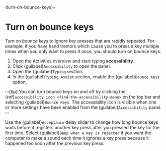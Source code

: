 (turn-on-bounce-keys)=
# Turn on bounce keys

Turn on *bounce keys* to ignore key presses that are rapidly repeated. For example, if you have hand tremors which cause you to press a key multiple times when you only want to press it once, you should turn on bounce keys.

1. Open the Activities overview and start typing **accessibility**.
2. Click {guilabel}`Accessibility` to open the panel.
3. Open the {guilabel}`Typing` section.
4. In the {guilabel}`Typing Assist` section, enable the {guilabel}`Bounce Keys` option.

:::{tip}
You can turn bounce keys on and off by clicking the {ref}`accessibility icon <find-the-accessibility-menu>` on the top bar and selecting {guilabel}`Bounce Keys`. The accessibility icon is visible when one or more settings have been enabled from the {guilabel}`Accessibility` panel.
:::

Use the {guilabel}`Acceptance` delay slider to change how long bounce keys waits before it registers another key press after you pressed the key for the first time. Select {guilabel}`Beep when a key is rejected` if you want the computer to make a sound each time it ignores a key press because it happened too soon after the previous key press.

